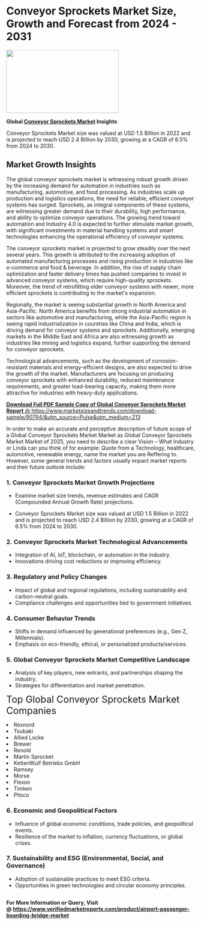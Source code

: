 <H1>Conveyor Sprockets Market Size, Growth and Forecast from 2024 - 2031</H1><img class="aligncenter size-medium wp-image-584254" src="https://thirdeyenews.in/wp-content/uploads/2024/09/Global-Market-Research-300x168.jpeg" alt="" width="300" height="168" /><p><strong>Global&nbsp;<a href="https://www.marketsizeandtrends.com/download-sample/90794/&amp;utm_source=Pulse&amp;utm_medium=213">Conveyor Sprockets Market</a> Insights</strong></p><p>Conveyor Sprockets Market size was valued at USD 1.5 Billion in 2022 and is projected to reach USD 2.4 Billion by 2030, growing at a CAGR of 6.5% from 2024 to 2030.</p><p><h2>Market Growth Insights</h2> <p>The global conveyor sprockets market is witnessing robust growth driven by the increasing demand for automation in industries such as manufacturing, automotive, and food processing. As industries scale up production and logistics operations, the need for reliable, efficient conveyor systems has surged. Sprockets, as integral components of these systems, are witnessing greater demand due to their durability, high performance, and ability to optimize conveyor operations. The growing trend toward automation and Industry 4.0 is expected to further stimulate market growth, with significant investments in material handling systems and smart technologies enhancing the operational efficiency of conveyor systems.</p> <p><a href="#"></a></p> <p>The conveyor sprockets market is projected to grow steadily over the next several years. This growth is attributed to the increasing adoption of automated manufacturing processes and rising production in industries like e-commerce and food & beverage. In addition, the rise of supply chain optimization and faster delivery times has pushed companies to invest in advanced conveyor systems, which require high-quality sprockets. Moreover, the trend of retrofitting older conveyor systems with newer, more efficient sprockets is contributing to the market's expansion.</p> <p>Regionally, the market is seeing substantial growth in North America and Asia-Pacific. North America benefits from strong industrial automation in sectors like automotive and manufacturing, while the Asia-Pacific region is seeing rapid industrialization in countries like China and India, which is driving demand for conveyor systems and sprockets. Additionally, emerging markets in the Middle East and Africa are also witnessing growth as industries like mining and logistics expand, further supporting the demand for conveyor sprockets.</p> <p>Technological advancements, such as the development of corrosion-resistant materials and energy-efficient designs, are also expected to drive the growth of the market. Manufacturers are focusing on producing conveyor sprockets with enhanced durability, reduced maintenance requirements, and greater load-bearing capacity, making them more attractive for industries with heavy-duty applications.</p> <p><a href="#"></p><p><span class=""><strong>Download Full PDF Sample Copy of Global Conveyor Sprockets Market Report</strong> @ <a href="https://www.marketsizeandtrends.com/download-sample/90794/&amp;utm_source=Pulse&amp;utm_medium=213" target="_blank">https://www.marketsizeandtrends.com/download-sample/90794/&amp;utm_source=Pulse&amp;utm_medium=213</a></span></p><p>In order to make an accurate and perceptive description of future scope of a Global&nbsp;Conveyor Sprockets Market Market as Global&nbsp;Conveyor Sprockets Market Market of 2025, you need to describe a clear Vision &ndash; What Industry or Linda can you think of for example: Quote from a Technology, healthcare, automotive, renewable energy, name the market you are Reffering to. However, some general trends and factors usually impact market reports and their future outlook include:</p><h3>1.&nbsp;<strong>Conveyor Sprockets Market Growth Projections</strong></h3><ul><li>Examine market size trends, revenue estimates and CAGR (Compounded Annual Growth Rate) projections.</li><li><p>Conveyor Sprockets Market size was valued at USD 1.5 Billion in 2022 and is projected to reach USD 2.4 Billion by 2030, growing at a CAGR of 6.5% from 2024 to 2030.</p></li></ul><h3>2.&nbsp;<strong>Conveyor Sprockets Market Technological Advancements</strong></h3><ul><li>Integration of AI, IoT, blockchain, or automation in the industry.</li><li>Innovations driving cost reductions or improving efficiency.</li></ul><h3>3.&nbsp;<strong>Regulatory and Policy Changes</strong></h3><ul><li>Impact of global and regional regulations, including sustainability and carbon-neutral goals.</li><li>Compliance challenges and opportunities tied to government initiatives.</li></ul><h3>4.&nbsp;<strong>Consumer Behavior Trends</strong></h3><ul><li>Shifts in demand influenced by generational preferences (e.g., Gen Z, Millennials).</li><li>Emphasis on eco-friendly, ethical, or personalized products/services.</li></ul><h3>5.&nbsp;<strong>Global Conveyor Sprockets Market Competitive Landscape</strong></h3><ul><li>Analysis of key players, new entrants, and partnerships shaping the industry.</li><li>Strategies for differentiation and market penetration.</li></ul><p data-pm-slice="1 1 []"><span style="color: inherit; font-family: inherit; font-size: 25px;">Top Global Conveyor Sprockets Market Companies</span></p><div class="" data-test-id=""><p><li>Rexnord</li><li> Tsubaki</li><li> Allied Locke</li><li> Brewer</li><li> Renold</li><li> Martin Sprocket</li><li> KettenWulf Betriebs GmbH</li><li> Ramsey</li><li> Morse</li><li> Flexon</li><li> Timken</li><li> Pitsco</li></p></div><h3>6.&nbsp;<strong>Economic and Geopolitical Factors</strong></h3><ul><li>Influence of global economic conditions, trade policies, and geopolitical events.</li><li>Resilience of the market to inflation, currency fluctuations, or global crises.</li></ul><h3>7.&nbsp;<strong>Sustainability and ESG (Environmental, Social, and Governance)</strong></h3><ul><li>Adoption of sustainable practices to meet ESG criteria.</li><li>Opportunities in green technologies and circular economy principles.</li></ul><h2><strong style="font-size: 14px;">For More Information or Query, Visit @&nbsp;</strong><a style="background-color: #ffffff; font-size: 14px;" href="https://www.marketsizeandtrends.com/report/conveyor-sprockets-market/" target="_blank">https://www.verifiedmarketreports.com/product/airport-passenger-boarding-bridge-market</a></h2>
